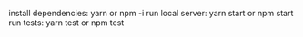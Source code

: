 install dependencies: yarn or npm -i
run local server: yarn start or npm start
run tests: yarn test or npm test